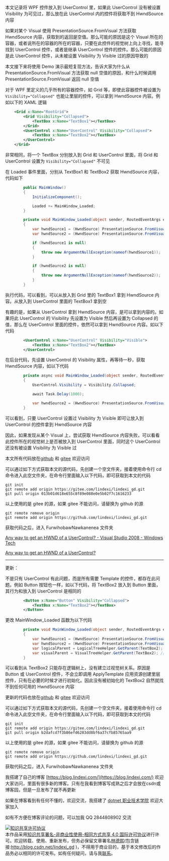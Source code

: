 
本文记录将 WPF 控件放入到 UserControl 里，如果此 UserControl 没有被设置 Visibility 为可见过，那么放在此 UserControl 内的控件将获取不到 HwndSource 内容

<!--more-->


<!-- CreateTime:2022/2/22 8:50:54 -->

<!-- 发布 -->

如果对某个 Visual 使用 PresentationSource.FromVisual 方法获取 HwndSource 内容，获取到的返回是空值。那么可能的原因是这个 Visual 所在的容器，或者说所在的容器的所在的容器，只要在此控件的视觉树上向上寻找，能寻找到 UserControl 控件，或者是继承 UserControl 控件的控件。那么可能的原因是此 UserControl 控件，从未被设置 Visibility 为 Visible 过的原因导致的

本文接下来将使用 Demo 演示最短复现方法，告诉大家为什么从 PresentationSource.FromVisual 方法获取 null 空值的原因，和什么时候调用 PresentationSource.FromVisual 返回 null 空值

对于 WPF 里定义的几乎所有的容器控件，如 Grid 等，即使此容器控件被设置为 `Visibility="Collapsed"` 也能让里层的控件，可以拿到 HwndSource 内容。例如以下的 XAML 逻辑

```xml
    <Grid x:Name="RootGrid">
        <Grid Visibility="Collapsed">
            <TextBox x:Name="TextBox1"></TextBox>
        </Grid>
        <UserControl x:Name="UserControl" Visibility="Collapsed">
            <TextBox x:Name="TextBox2"></TextBox>
        </UserControl>
    </Grid>
```

非常相同，将一个 TextBox 分别放入到 Grid 和 UserControl 里面，将 Grid 和 UserControl 设置为 `Visibility="Collapsed"` 不可见

在 Loaded 事件里面，分别从 TextBox1 和 TextBox2 获取 HwndSource 内容，代码如下

```csharp
        public MainWindow()
        {
            InitializeComponent();

            Loaded += MainWindow_Loaded;
        }

        private void MainWindow_Loaded(object sender, RoutedEventArgs e)
        {
            var hwndSource1 = (HwndSource) PresentationSource.FromVisual(TextBox1); // not null
            var hwndSource2 = (HwndSource) PresentationSource.FromVisual(TextBox2); // null

            if (hwndSource1 is null)
            {
                throw new ArgumentNullException(nameof(hwndSource1));
            }

            if (hwndSource2 is null)
            {
                throw new ArgumentNullException(nameof(hwndSource2));
            }
        }
```

执行代码，可以看到，可以从放入到 Grid 里的 TextBox1 拿到 HwndSource 内容。从放入到 UserControl 里面的 TextBox1 拿到空

有趣的是，如果从 UserControl 拿到 HwndSource 内容，是可以拿到内容的。如果将此 UserControl 的 Visibility 先设置为 Visible 然后再设置为 Collapsed 的值，那么在 UserControl 里面的控件，依然可以拿到 HwndSource 内容。如以下代码

```xml
        <UserControl x:Name="UserControl" Visibility="Visible">
            <TextBox x:Name="TextBox2"></TextBox>
        </UserControl>
```

在后台代码，先设置 UserControl 的 Visibility 属性，再等待一秒，获取 HwndSource 内容，如以下代码

```csharp
        private async void MainWindow_Loaded(object sender, RoutedEventArgs e)
        {
            UserControl.Visibility = Visibility.Collapsed;

            await Task.Delay(1000);

            var hwndSource2 = (HwndSource) PresentationSource.FromVisual(TextBox2); // 可以拿到
        }
```

可以看到，只要 UserControl 设置过 Visibility 为 Visible 即可让放入到 UserControl 的控件拿到 HwndSource 内容

因此，如果发现从某个 Visual 上，尝试获取 HwndSource 内容失败，可以看看此控件所在的视觉树上是否被放入到 UserControl 里面，同时这个 UserControl 还没有被设置 Visibility 为 Visible 过

本文所有代码放在[github](https://github.com/lindexi/lindexi_gd/tree/013b01d618e655c8f89e088e0e5b02f7c1616233/FurwihobawNawkanenea) 和 [gitee](https://gitee.com/lindexi/lindexi_gd/tree/013b01d618e655c8f89e088e0e5b02f7c1616233/FurwihobawNawkanenea) 欢迎访问

可以通过如下方式获取本文的源代码，先创建一个空文件夹，接着使用命令行 cd 命令进入此空文件夹，在命令行里面输入以下代码，即可获取到本文的代码

```
git init
git remote add origin https://gitee.com/lindexi/lindexi_gd.git
git pull origin 013b01d618e655c8f89e088e0e5b02f7c1616233
```

以上使用的是 gitee 的源，如果 gitee 不能访问，请替换为 github 的源

```
git remote remove origin
git remote add origin https://github.com/lindexi/lindexi_gd.git
```

获取代码之后，进入 FurwihobawNawkanenea 文件夹

[Any way to get an HWND of a UserControl? - Visual Studio 2008 - Windows Tech](http://www.windows-tech.info/11/19abe20f2274251c.php )

[Any way to get an HWND of a UserControl?](https://social.msdn.microsoft.com/Forums/vstudio/en-US/cc6297db-6ed9-4d68-abe2-47769e06d93a/any-way-to-get-an-hwnd-of-a-usercontrol?forum=wpf )

----------

更新： 

不是只有 UserControl 有此问题，而是所有需要 Template 的控件，都存在此问题。例如 Button 按钮也一样，如以下代码，将 TextBox2 放入到 Button 里面，其行为和放入到 UserControl 是相同的

```xml
        <Button x:Name="Button" Visibility="Collapsed">
            <TextBox x:Name="TextBox2"></TextBox>
        </Button>
```

更改 MainWindow_Loaded 函数为以下代码

```csharp
        private void MainWindow_Loaded(object sender, RoutedEventArgs e)
        {
            var hwndSource1 = (HwndSource) PresentationSource.FromVisual(TextBox1); // not null
            var hwndSource2 = (HwndSource) PresentationSource.FromVisual(TextBox2); // null
            var logicalParent = LogicalTreeHelper.GetParent(TextBox2); // Button
            var visualParent = VisualTreeHelper.GetParent(TextBox2); // null
        }
```

可以看到从 TextBox2 只能存在逻辑树上，没有建立过视觉树关系。原因是 Button 或 UserControl 控件，不会立即调用 ApplyTemplate 应用资源创建里层控件，只有在必要的时候才进行初始化。因此没有被初始化的 TextBox2 自然就找不到任何可用的 HwndSource 内容

更新的代码也放在[github](https://github.com/lindexi/lindexi_gd/tree/b2dafcd7f3b86efd6283dd8bf6a37cfb85765aa9/FurwihobawNawkanenea) 和 [gitee](https://gitee.com/lindexi/lindexi_gd/tree/b2dafcd7f3b86efd6283dd8bf6a37cfb85765aa9/FurwihobawNawkanenea) 欢迎访问

可以通过如下方式获取本文的源代码，先创建一个空文件夹，接着使用命令行 cd 命令进入此空文件夹，在命令行里面输入以下代码，即可获取到本文的代码

```
git init
git remote add origin https://gitee.com/lindexi/lindexi_gd.git
git pull origin b2dafcd7f3b86efd6283dd8bf6a37cfb85765aa9
```

以上使用的是 gitee 的源，如果 gitee 不能访问，请替换为 github 的源

```
git remote remove origin
git remote add origin https://github.com/lindexi/lindexi_gd.git
```

获取代码之后，进入 FurwihobawNawkanenea 文件夹



我搭建了自己的博客 [https://blog.lindexi.com/](https://blog.lindexi.com/) 欢迎大家访问，里面有很多新的博客。只有在我看到博客写成熟之后才会放在csdn或博客园，但是一旦发布了就不再更新

如果在博客看到有任何不懂的，欢迎交流，我搭建了 [dotnet 职业技术学院](https://t.me/dotnet_campus) 欢迎大家加入

如有不方便在博客评论的问题，可以加我 QQ 2844808902 交流

<a rel="license" href="http://creativecommons.org/licenses/by-nc-sa/4.0/"><img alt="知识共享许可协议" style="border-width:0" src="https://licensebuttons.net/l/by-nc-sa/4.0/88x31.png" /></a><br />本作品采用<a rel="license" href="http://creativecommons.org/licenses/by-nc-sa/4.0/">知识共享署名-非商业性使用-相同方式共享 4.0 国际许可协议</a>进行许可。欢迎转载、使用、重新发布，但务必保留文章署名[林德熙](http://blog.csdn.net/lindexi_gd)(包含链接:http://blog.csdn.net/lindexi_gd )，不得用于商业目的，基于本文修改后的作品务必以相同的许可发布。如有任何疑问，请与我[联系](mailto:lindexi_gd@163.com)。